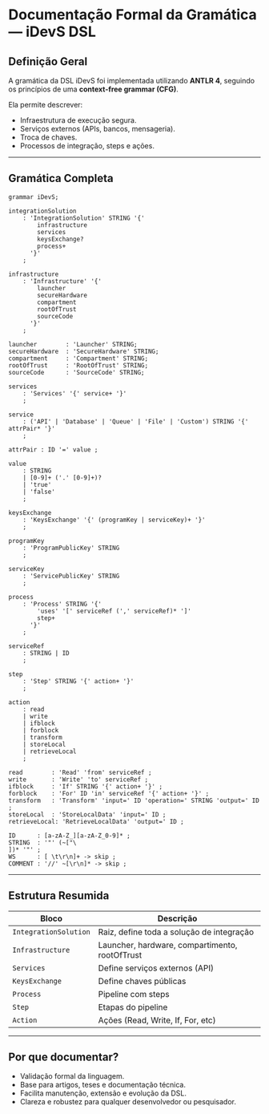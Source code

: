 
# Documentação Formal da Gramática — iDevS DSL

## Definição Geral

A gramática da DSL iDevS foi implementada utilizando **ANTLR 4**, seguindo os princípios de uma **context-free grammar (CFG)**.

Ela permite descrever:

- Infraestrutura de execução segura.
- Serviços externos (APIs, bancos, mensageria).
- Troca de chaves.
- Processos de integração, steps e ações.

---

## Gramática Completa

```antlr
grammar iDevS;

integrationSolution
    : 'IntegrationSolution' STRING '{'
        infrastructure
        services
        keysExchange?
        process+
      '}'
    ;

infrastructure
    : 'Infrastructure' '{'
        launcher
        secureHardware
        compartment
        rootOfTrust
        sourceCode
      '}'
    ;

launcher        : 'Launcher' STRING;
secureHardware  : 'SecureHardware' STRING;
compartment     : 'Compartment' STRING;
rootOfTrust     : 'RootOfTrust' STRING;
sourceCode      : 'SourceCode' STRING;

services
    : 'Services' '{' service+ '}'
    ;

service
    : ('API' | 'Database' | 'Queue' | 'File' | 'Custom') STRING '{' attrPair* '}'
    ;

attrPair : ID '=' value ;

value
    : STRING
    | [0-9]+ ('.' [0-9]+)?
    | 'true'
    | 'false'
    ;

keysExchange
    : 'KeysExchange' '{' (programKey | serviceKey)+ '}'
    ;

programKey
    : 'ProgramPublicKey' STRING
    ;

serviceKey
    : 'ServicePublicKey' STRING
    ;

process
    : 'Process' STRING '{'
        'uses' '[' serviceRef (',' serviceRef)* ']'
        step+
      '}'
    ;

serviceRef
    : STRING | ID
    ;

step
    : 'Step' STRING '{' action+ '}'
    ;

action
    : read
    | write
    | ifblock
    | forblock
    | transform
    | storeLocal
    | retrieveLocal
    ;

read        : 'Read' 'from' serviceRef ;
write       : 'Write' 'to' serviceRef ;
ifblock     : 'If' STRING '{' action+ '}' ;
forblock    : 'For' ID 'in' serviceRef '{' action+ '}' ;
transform   : 'Transform' 'input=' ID 'operation=' STRING 'output=' ID ;
storeLocal  : 'StoreLocalData' 'input=' ID ;
retrieveLocal: 'RetrieveLocalData' 'output=' ID ;

ID      : [a-zA-Z_][a-zA-Z_0-9]* ;
STRING  : '"' (~["\
])* '"' ;
WS      : [ \t\r\n]+ -> skip ;
COMMENT : '//' ~[\r\n]* -> skip ;
```

---

## Estrutura Resumida

| Bloco               | Descrição                                        |
|---------------------|--------------------------------------------------|
| `IntegrationSolution`| Raiz, define toda a solução de integração       |
| `Infrastructure`     | Launcher, hardware, compartimento, rootOfTrust |
| `Services`           | Define serviços externos (API)        |
| `KeysExchange`       | Define chaves públicas                         |
| `Process`            | Pipeline com steps                             |
| `Step`               | Etapas do pipeline                             |
| `Action`             | Ações (Read, Write, If, For, etc)              |

---

## Por que documentar?

- Validação formal da linguagem.
- Base para artigos, teses e documentação técnica.
- Facilita manutenção, extensão e evolução da DSL.
- Clareza e robustez para qualquer desenvolvedor ou pesquisador.
